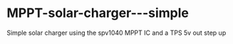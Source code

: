 # MPPT-solar-charger---simple
Simple solar charger using the spv1040 MPPT IC and a TPS 5v out step up
